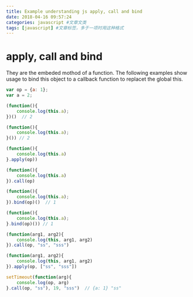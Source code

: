 ```yaml
---
title: Example understanding js apply, call and bind
date: 2018-04-16 09:57:24
categories: javascript #文章文类
tags: [javascript] #文章标签，多于一项时用这种格式
---
```


# apply, call and bind
They are the embeded mothod of a function. The following examples show usage to bind this object to a callback function to replacet the global this. 

<!--more-->


``` js
var op = {a: 1};
var a = 2;

(function(){
  	console.log(this.a);
})()  // 2

(function(){
    console.log(this.a);
}()) // 2

(function(){
	console.log(this.a)
}.apply(op))

(function(){
  	console.log(this.a)
}).call(op)

(function(){
  	console.log(this.a);
}).bind(op)()  // 1

(function(){
    console.log(this.a);
}.bind(op)()) // 1

(function(arg1, arg2){
  	console.log(this, arg1, arg2)
}).call(op, "ss", "sss")

(function(arg1, arg2){
	console.log(this, arg1, arg2)
}).apply(op, ["ss", "sss"])

setTimeout(function(arg){
	console.log(op, arg)
}.call(op, "ss"), 19, "sss")  // {a: 1} "ss"
```
